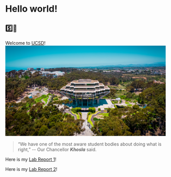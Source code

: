 # Hello world!

## 5️⃣🐯

Welcome to [UCSD](https://ucsd.edu/)!
![Image1](Lib.jpg)

> “We have one of the most aware student bodies about doing what is right,” -- Our Chancellor ***Khosla*** said.

Here is my [Lab Report 1](https://ericsun153.github.io/cse15l-lab-reports/lab-report-1-week-2.html)!

Here is my [Lab Report 2](https://ericsun153.github.io/cse15l-lab-reports/lab-report-2-week-4.html)!
